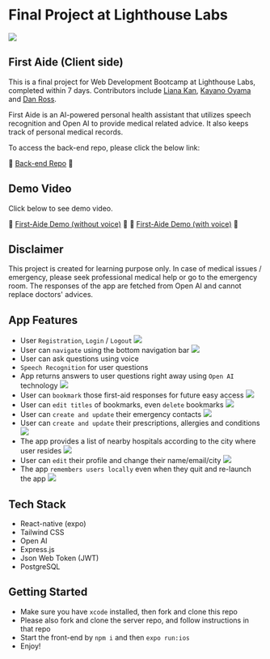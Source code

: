 # Final Project at Lighthouse Labs

![](/docs/banner.png)

## First Aide (Client side)

This is a final project for Web Development Bootcamp at Lighthouse Labs, completed within 7 days. Contributors include [Liana Kan](https://github.com/lianaa98), [Kayano Oyama](https://github.com/suefrontend) and [Dan Ross](https://github.com/DanRoss88).

First Aide is an AI-powered personal health assistant that utilizes speech recognition and Open AI to provide medical related advice. It also keeps track of personal medical records.

To access the back-end repo, please click the below link:

🔗 [Back-end Repo](https://github.com/lianaa98/first-aide-server) 🔗

## Demo Video

Click below to see demo video.

🔗 [First-Aide Demo (without voice)](https://www.youtube.com/watch?v=0kKaE3En4Us) 🔗
🔗 [First-Aide Demo (with voice)](https://www.youtube.com/watch?v=TUSJU9RD068) 🔗

## Disclaimer

This project is created for learning purpose only. In case of medical issues / emergency, please seek professional medical help or go to the emergency room. The responses of the app are fetched from Open AI and cannot replace doctors' advices.

## App Features

- User `Registration`, `Login` / `Logout`
  ![](docs/register-logout-login.gif)
- User can `navigate` using the bottom navigation bar
  ![](docs/navigation.gif)
- User can ask questions using voice
- `Speech Recognition` for user questions
- App returns answers to user questions right away using `Open AI` technology
  ![](docs/speech-recognition.gif)
- User can `bookmark` those first-aid responses for future easy access
  ![](docs/bookmarking.gif)
- User can `edit titles` of bookmarks, even `delete` bookmarks
  ![](docs/edit-bookmark.gif)
- User can `create and update` their emergency contacts
  ![](docs/edit-contacts.gif)
- User can `create and update` their prescriptions, allergies and conditions
  ![](docs/edit-medical-record.gif)
- The app provides a list of nearby hospitals according to the city where user resides
  ![](docs/display-hospitals.png)
- User can `edit` their profile and change their name/email/city
  ![](docs/edit-profile.gif)
- The app `remembers users locally` even when they quit and re-launch the app
  ![](docs/user-recognition.gif)

## Tech Stack

- React-native (expo)
- Tailwind CSS
- Open AI
- Express.js
- Json Web Token (JWT)
- PostgreSQL

## Getting Started

- Make sure you have `xcode` installed, then fork and clone this repo
- Please also fork and clone the server repo, and follow instructions in that repo
- Start the front-end by `npm i` and then `expo run:ios`
- Enjoy!
